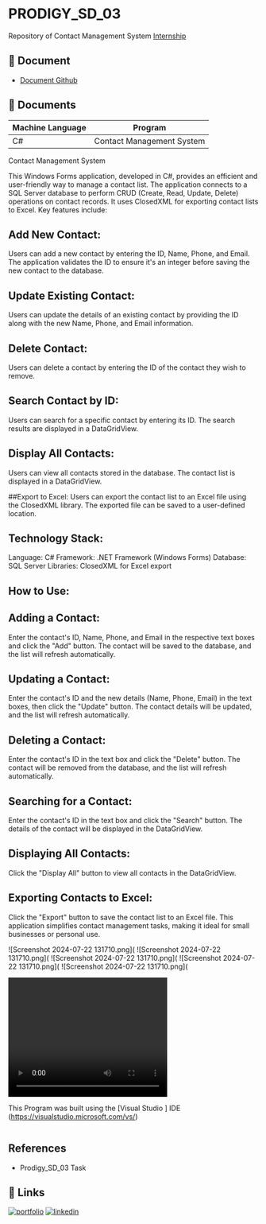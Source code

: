 
# PRODIGY_SD_03

Repository of Contact Management System
[Internship](https://github.com/LizzyTrevisan/Prodigy_SD_03/tree/main)



## 📑 Document
- [Document Github](https://github.com/LizzyTrevisan/Prodigy_SD_03/tree/main)

## 📔 Documents

| Machine Language | Program |
| ------- | ------------ |
| C# |   Contact Management System


Contact Management System

This Windows Forms application, developed in C#, provides an efficient and user-friendly way to manage a contact list. The application connects to a SQL Server database to perform CRUD (Create, Read, Update, Delete) operations on contact records. It uses ClosedXML for exporting contact lists to Excel. Key features include:

## Add New Contact: 
Users can add a new contact by entering the ID, Name, Phone, and Email. The application validates the ID to ensure it's an integer before saving the new contact to the database.

## Update Existing Contact: 
Users can update the details of an existing contact by providing the ID along with the new Name, Phone, and Email information.

## Delete Contact: 
Users can delete a contact by entering the ID of the contact they wish to remove.

## Search Contact by ID: 
Users can search for a specific contact by entering its ID. The search results are displayed in a DataGridView.

## Display All Contacts: 
Users can view all contacts stored in the database. The contact list is displayed in a DataGridView.

##Export to Excel: 
Users can export the contact list to an Excel file using the ClosedXML library. The exported file can be saved to a user-defined location.

## Technology Stack:

Language: C#
Framework: .NET Framework (Windows Forms)
Database: SQL Server
Libraries: ClosedXML for Excel export

## How to Use:

## Adding a Contact: 
Enter the contact's ID, Name, Phone, and Email in the respective text boxes and click the "Add" button. The contact will be saved to the database, and the list will refresh automatically.

## Updating a Contact: 
Enter the contact's ID and the new details (Name, Phone, Email) in the text boxes, then click the "Update" button. The contact details will be updated, and the list will refresh automatically.

## Deleting a Contact: 
Enter the contact's ID in the text box and click the "Delete" button. The contact will be removed from the database, and the list will refresh automatically.

## Searching for a Contact: 
Enter the contact's ID in the text box and click the "Search" button. The details of the contact will be displayed in the DataGridView.

## Displaying All Contacts: 
Click the "Display All" button to view all contacts in the DataGridView.

## Exporting Contacts to Excel: 
Click the "Export" button to save the contact list to an Excel file.
This application simplifies contact management tasks, making it ideal for small businesses or personal use.


![Screenshot 2024-07-22 131710.png](
![Screenshot 2024-07-22 131710.png](
![Screenshot 2024-07-22 131710.png](
![Screenshot 2024-07-22 131710.png](
![Screenshot 2024-07-22 131710.png](


<video width="320" height="240" controls>
  <source src="video.mov" type="video/mp4">
</video>


This Program was built using the [Visual Studio ] IDE (https://visualstudio.microsoft.com/vs/)
```

```
## References
- Prodigy_SD_03 Task

## 🔗 Links
[![portfolio](https://img.shields.io/badge/my_portfolio-000?style=for-the-badge&logo=ko-fi&logoColor=white)](https://leizianetrevisan.notion.site/Hello-I-m-Leiziane-3801bd1694ac46f8a28fddcca61fe34e/)
[![linkedin](https://img.shields.io/badge/linkedin-0A66C2?style=for-the-badge&logo=linkedin&logoColor=white)](https://www.linkedin.com/)

